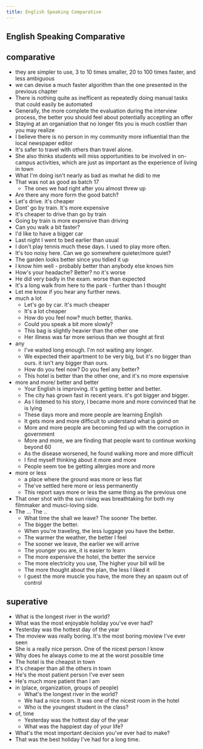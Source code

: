 ```yaml
---
title: English Speaking Comparative
---
```


## English Speaking Comparative

## comparative
* they are simpler to use, 3 to 10 times smaller, 20 to 100 times faster, and less ambiguous
* we can devise a much faster algorithm than the one presented in the previous chapter
* There is nothing quite as inefficent as repeatedly doing manual tasks that could easily be automated
* Generally, the more complete the evaluation during the interview process, the better you should feel about potentially accepting an offer
* Staying at an organiation that no longer fits you is much costlier than you may realize
* I believe there is no person in my community more influential than the local newspaper editor
* It's safer to travel with others than travel alone.
* She also thinks students will miss opportunities to be involved in on-campus activities, which are just as important as the experience of living in town
* What I'm doing isn't nearly as bad as mwhat he didi to me
* That was not as good as batch 17
    * The ones we had right after you almost threw up
* Are there any more form the good batch?
* Let's drive. it's cheaper
* Dont' go by train. It's more expensive
* It's cheaper to drive than go by train
* Going by train is more expensive than driving
* Can you walk a bit faster?
* I'd like to have a bigger car
* Last night I went to bed earlier than usual
* I don't play tennis much these days. I used to play more often.
* It's too noisy here. Can we go somewhere quieter/more quiet?
* The garden looks better since you tidied it up
* I know him well - probably better than anybody else knows him
* How's your headache? Better? no it's worse
* He did very badly in the exam. worse than expected
* It's a long walk from here to the park - further than I thought
* Let me know if you hear any further news.
* much a lot
    * Let's go by car. It's much cheaper
    * It's a lot cheaper
    * How do you feel now? much better, thanks.
    * Could you speak a bit more slowly?
    * This bag is slightly heavier than the other one
    * Her illness was far more  serious than we thought at first
* any 
    * I've waited long enough. I'm not waiting any longer.
    * We expected their apartment to be very big, but it's no bigger than ours. it isn't any bigger than ours.
    * How do you feel now? Do you feel any better?
    * This hotel is better than the other one, and it's no more expensive
* more and more/ better and better
    * Your English is improving. it's getting better and better.
    * The city has grown fast in recent years. it's got bigger and bigger.
    * As I listened to his story, I became more and more convinced that he is lying
    * These days more and more people are learning English
    * It gets more and more difficult to understand what is goind on
    * More and more people are becoming fed up with the corruption in government
    * More and more, we are finding that people want to continue working beyond 60
    * As the disease worsened, he found walking more and more difficult
    * I find myself thinking about it more and more
    * People seem toe be getting allergies more and more
* more or less
    * a place where the ground was more or less flat
    * The've settled here more or less permanently
    * This report says more or less the same thing as the previous one
* That oner shot with the sun rising was breathtaking for both my filmmaker and musci-loving side.
* The ... The ..
    * What time the shall we leave? The sooner The better.
    * The bigger the better.
    * When you're traveling, the less luggage you have the better.
    * The warmer the weather, the better I feel
    * The sooner we leave, the earlier we will arrive
    * The younger you are, it is easier to learn
    * The more expensive the hotel, the better the service
    * The more electricity you use, The higher your bill will be
    * The more thought about the plan, the less I liked it
    * I guest the more muscle you have, the more they an spasm out of control

## superative
* What is the longest river in the world?
* What was the most enjoyable holiday you've ever had?
* Yesterday was the hottest day of the year
* The moview was really boring. It's the most boring moview I've ever seen
* She is a really nice person. One of the nicest person I know
* Why does he always come to me at the worst possible time 
* The hotel is the cheapst in town
* It's cheaper than all the others in town
* He's the most patient person I've ever seen
* He's much more patient than I am
* in (place, organization, groups of people)
    * What's the longest river in the world?
    * We had a nice room. It was one of the nicest room in the hotel
    * Who is the youngest student in the class?
* of, time
    * Yesterday was the hottest day of the year
    * What was the happiest day of your life?
* What's the most important decision you've ever had to make?
* That was the best holiday I've had for a long time.

